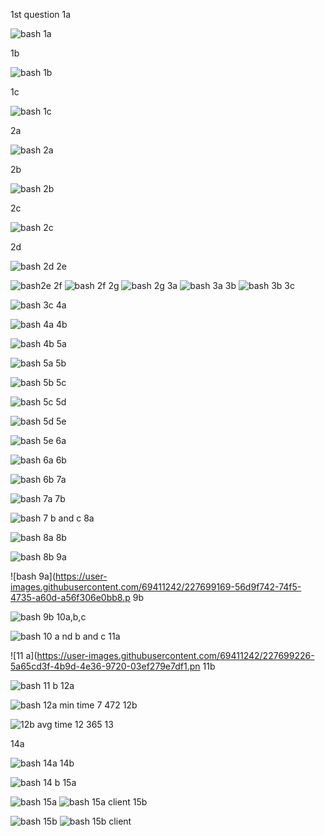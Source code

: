 1st question 
1a

![bash 1a](https://user-images.githubusercontent.com/69411242/227698595-9de2c3da-104e-4680-84e9-5edbdb9b27b5.png)

1b

![bash 1b](https://user-images.githubusercontent.com/69411242/227698711-fe98d894-d4bf-4ec0-8c33-fb6b30d9d3d8.png)

1c

![bash 1c](https://user-images.githubusercontent.com/69411242/227698729-56d89c86-71f5-489d-af8c-d8f05c2b70ee.png)

2a

![bash 2a](https://user-images.githubusercontent.com/69411242/227698742-5b0d3922-5fc9-4ebe-b5be-69c9b3dcd1cc.png)

2b

![bash 2b](https://user-images.githubusercontent.com/69411242/227698745-4beee753-0b85-4f7a-b7a2-1954a829e0d7.png)

2c

![bash 2c](https://user-images.githubusercontent.com/69411242/227698760-dd0e2057-0591-4446-8b2b-139fa3bb98b4.png)

2d

![bash 2d](https://user-images.githubusercontent.com/69411242/227698769-d8663162-544b-4828-a609-be1c26663dd1.png)
2e

![bash2e](https://user-images.githubusercontent.com/69411242/227698860-c2d2cc07-c723-4c8c-9ff0-13a4932fdc66.png)
2f
![bash 2f](https://user-images.githubusercontent.com/69411242/227698807-7a69d593-0295-4ff7-a2e7-382b12d90061.png)
2g
![bash 2g](https://user-images.githubusercontent.com/69411242/227698819-95ea4d81-bd56-44b2-ad89-6de61206dfc8.png)
3a
![bash 3a](https://user-images.githubusercontent.com/69411242/227698826-d772ce08-f705-4e86-8ca4-7b22abc650e5.png)
3b
![bash 3b](https://user-images.githubusercontent.com/69411242/227698833-f1f88d17-9bb6-425f-a7d4-bdbcc5b3f442.png)
3c

![bash 3c](https://user-images.githubusercontent.com/69411242/227698840-4a3c3547-b868-4382-8a7a-489b52b36615.png)
4a

![bash 4a](https://user-images.githubusercontent.com/69411242/227698875-b8d06d9c-a682-432f-9b03-345fbf0c4e9a.png)
4b

![bash 4b](https://user-images.githubusercontent.com/69411242/227698909-c290f108-f922-4be8-a793-be6191a744af.png)
5a

![bash 5a](https://user-images.githubusercontent.com/69411242/227698945-5efda7ea-b3da-49cf-91b8-61d5254696e3.png)
5b

![bash 5b](https://user-images.githubusercontent.com/69411242/227699041-2759e452-3096-4994-917a-b988ce5dec2f.png)
5c

![bash 5c](https://user-images.githubusercontent.com/69411242/227699055-3227be12-72ce-4c0e-ac65-84cfd01e793c.png)
5d

![bash  5d](https://user-images.githubusercontent.com/69411242/227699333-19a92871-9278-4ef6-9d69-2b39f5590890.png)
5e

![bash 5e](https://user-images.githubusercontent.com/69411242/227699074-70a93587-22dc-4dc8-9761-a3a06a47c32f.png)
6a

![bash 6a](https://user-images.githubusercontent.com/69411242/227699082-b2a3d182-6ae2-4ebe-a0fe-8fed64eaf9a4.png)
6b

![bash 6b](https://user-images.githubusercontent.com/69411242/227699085-e7413726-74b1-4fa2-9a46-626f1bb29763.pn)
7a

![bash 7a](https://user-images.githubusercontent.com/69411242/227699123-c925b0f0-8fe8-4cd1-af1c-8a3c271da50e.png)
7b

![bash 7 b and c](https://user-images.githubusercontent.com/69411242/227699138-3b89c6d5-ffa1-46c8-82c0-811653a0a6c6.png)
8a

![bash 8a](https://user-images.githubusercontent.com/69411242/227699149-de2c7dbf-11c6-401f-bd0a-5215e5a96449.png)
8b

![bash 8b](https://user-images.githubusercontent.com/69411242/227699160-17ea2877-02fb-4e9f-94e7-1ad0d0587b9d.png)
9a

![bash 9a](https://user-images.githubusercontent.com/69411242/227699169-56d9f742-74f5-4735-a60d-a56f306e0bb8.p
9b

![bash 9b](https://user-images.githubusercontent.com/69411242/227699187-03da2370-2886-481b-977b-32e99e669ac2.png)
10a,b,c

![bash 10 a nd b and c](https://user-images.githubusercontent.com/69411242/227699217-a24becc6-353a-4519-8f9e-c764386f52c1.png)
11a

![11 a](https://user-images.githubusercontent.com/69411242/227699226-5a65cd3f-4b9d-4e36-9720-03ef279e7df1.pn
11b

![bash 11 b](https://user-images.githubusercontent.com/69411242/227699244-a066c371-84d6-42d9-814a-02d68477aa03.png)
12a

![bash 12a min time 7 472](https://user-images.githubusercontent.com/69411242/227699252-a56fc399-074a-4c10-9dc9-d12fdf9176c5.png)
12b

![12b avg time 12 365](https://user-images.githubusercontent.com/69411242/227699270-20d2a2c0-09fb-4598-8957-caba7e56d568.png)
13

14a

![bash 14a](https://user-images.githubusercontent.com/69411242/227699283-0e0b0002-4bfa-4f73-9335-855dca39fc1a.png)
14b

![bash 14 b](https://user-images.githubusercontent.com/69411242/227699288-b6858498-c743-479b-a290-346f1347b0b6.png)
15a

![bash 15a](https://user-images.githubusercontent.com/69411242/227699308-33cca832-652d-435d-919e-22f41cc2d44a.png)
![bash 15a client](https://user-images.githubusercontent.com/69411242/227699310-3677d3c5-3ce9-419f-abc2-034d110ef608.png)
15b

![bash 15b](https://user-images.githubusercontent.com/69411242/227699323-5ed3e777-b78c-4466-bd52-75c3a6abff39.png)
![bash 15b client](https://user-images.githubusercontent.com/69411242/227699325-94f397e9-e079-4285-9ae0-ef7be156d2cb.png)



























